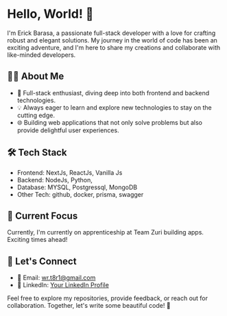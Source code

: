 # Hello, World! 👋

I'm Erick Barasa, a passionate full-stack developer with a love for crafting robust and elegant solutions. My journey in the world of code has been an exciting adventure, and I'm here to share my creations and collaborate with like-minded developers.

## 👨‍💻 About Me

- 🚀 Full-stack enthusiast, diving deep into both frontend and backend technologies.
- 💡 Always eager to learn and explore new technologies to stay on the cutting edge.
- 🌐 Building web applications that not only solve problems but also provide delightful user experiences.

## 🛠️ Tech Stack

- Frontend: NextJs, ReactJs, Vanilla Js
- Backend: NodeJs, Python, 
- Database: MYSQL, Postgressql, MongoDB
- Other Tech: github, docker, prisma, swagger

## 🌱 Current Focus

Currently, I'm currently on apprenticeship at Team Zuri building apps. Exciting times ahead!

## 🤝 Let's Connect

- 📧 Email: [wr.t8r1@gmail.com](mailto:wr.t8r1@gmail.com)
- 💼 LinkedIn: [Your LinkedIn Profile](https://www.linkedin.com/in/erick-barasa357-61b0599b/)

Feel free to explore my repositories, provide feedback, or reach out for collaboration. Together, let's write some beautiful code! 🚀

